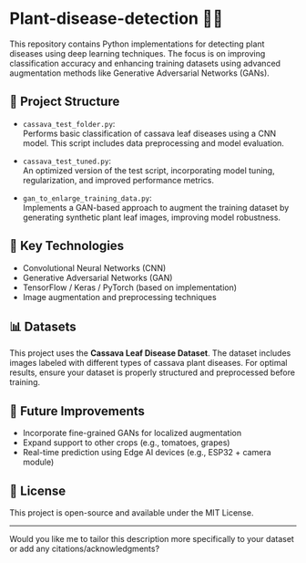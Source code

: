 # Plant-disease-detection 🌿🔬

This repository contains Python implementations for detecting plant diseases using deep learning techniques. The focus is on improving classification accuracy and enhancing training datasets using advanced augmentation methods like Generative Adversarial Networks (GANs).

## 📁 Project Structure

- `cassava_test_folder.py`:  
  Performs basic classification of cassava leaf diseases using a CNN model. This script includes data preprocessing and model evaluation.

- `cassava_test_tuned.py`:  
  An optimized version of the test script, incorporating model tuning, regularization, and improved performance metrics.

- `gan_to_enlarge_training_data.py`:  
  Implements a GAN-based approach to augment the training dataset by generating synthetic plant leaf images, improving model robustness.

## 🧠 Key Technologies

- Convolutional Neural Networks (CNN)
- Generative Adversarial Networks (GAN)
- TensorFlow / Keras / PyTorch (based on implementation)
- Image augmentation and preprocessing techniques

## 📊 Datasets

This project uses the **Cassava Leaf Disease Dataset**. The dataset includes images labeled with different types of cassava plant diseases. For optimal results, ensure your dataset is properly structured and preprocessed before training.

## 🚀 Future Improvements

- Incorporate fine-grained GANs for localized augmentation
- Expand support to other crops (e.g., tomatoes, grapes)
- Real-time prediction using Edge AI devices (e.g., ESP32 + camera module)

## 📄 License

This project is open-source and available under the MIT License.

---

Would you like me to tailor this description more specifically to your dataset or add any citations/acknowledgments?
